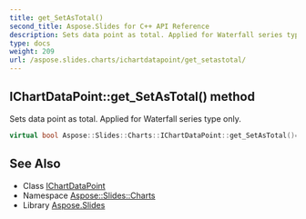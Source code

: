 ```yaml
---
title: get_SetAsTotal()
second_title: Aspose.Slides for C++ API Reference
description: Sets data point as total. Applied for Waterfall series type only.
type: docs
weight: 209
url: /aspose.slides.charts/ichartdatapoint/get_setastotal/
---
```

## IChartDataPoint::get_SetAsTotal() method


Sets data point as total. Applied for Waterfall series type only.

```cpp
virtual bool Aspose::Slides::Charts::IChartDataPoint::get_SetAsTotal()=0
```

## See Also

* Class [IChartDataPoint](../)
* Namespace [Aspose::Slides::Charts](../../)
* Library [Aspose.Slides](../../../)